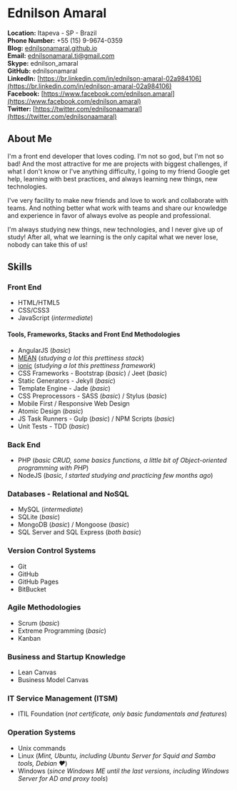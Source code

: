 # Ednilson Amaral


**Location:** Itapeva - SP - Brazil  
**Phone Number:** +55 (15) 9-9674-0359  
**Blog:** [ednilsonamaral.github.io](http://ednilsonamaral.github.io)  
**Email:** [ednilsonamaral.ti@gmail.com](mailto:ednilsonamaral.ti@gmail.com)  
**Skype:** ednilson_amaral  
**GitHub:** ednilsonamaral  
**LinkedIn:** [https://br.linkedin.com/in/ednilson-amaral-02a984106](https://br.linkedin.com/in/ednilson-amaral-02a984106)  
**Facebook:** [https://www.facebook.com/ednilson.amaral](https://www.facebook.com/ednilson.amaral)  
**Twitter:** [https://twitter.com/ednilsonaamaral](https://twitter.com/ednilsonaamaral)

## About Me

I'm a front end developer that loves coding. I'm not so god, but I'm not so bad! And the most attractive for me are projects with biggest challenges, if what I don't know or I've anything difficulty, I going to my friend Google get help, learning with best practices, and always learning new things, new technologies.  

I've very facility to make new friends and love to work and collaborate with teams. And nothing better what work with teams and share our knowledge and experience in favor of always evolve as people and professional.  

I'm always studying new things, new technologies, and I never give up of study! After all, what we learning is the only capital what we never lose, nobody can take this of us!


## Skills  

### Front End  

* HTML/HTML5  
* CSS/CSS3  
* JavaScript (*intermediate*)  

#### Tools, Frameworks, Stacks and Front End Methodologies  

* AngularJS (*basic*)  
* [MEAN](https://github.com/Webschool-io/be-mean-instagram) (*studying a lot this prettiness stack*)  
* [ionic](ionicframework.com) (*studying a lot this prettiness framework*)  
* CSS Frameworks - Bootstrap (*basic*) / Jeet (*basic*)  
* Static Generators - Jekyll (*basic*)  
* Template Engine - Jade (*basic*)  
* CSS Preprocessors - SASS (*basic*) / Stylus (*basic*)  
* Mobile First / Responsive Web Design  
* Atomic Design (*basic*)  
* JS Task Runners - Gulp (*basic*) / NPM Scripts (*basic*)  
* Unit Tests - TDD (*basic*)


### Back End  

* PHP (*basic CRUD, some basics functions, a little bit of Object-oriented programming with PHP*)  
* NodeJS (*basic, I started studying and practicing few months ago*)


### Databases - Relational and NoSQL  

* MySQL (*intermediate*)  
* SQLite (*basic*)  
* MongoDB (*basic*) / Mongoose (*basic*)  
* SQL Server and SQL Express (*both basic*)


### Version Control Systems  

* Git  
* GitHub  
* GitHub Pages  
* BitBucket


### Agile Methodologies  

* Scrum (*basic*)  
* Extreme Programming (*basic*)  
* Kanban


### Business and Startup Knowledge  

* Lean Canvas  
* Business Model Canvas


### IT Service Management (ITSM)  

* ITIL Foundation (*not certificate, only basic fundamentals and features*)


### Operation Systems  

* Unix commands  
* Linux (*Mint, Ubuntu, including Ubuntu Server for Squid and Samba tools, Debian :heart:*)  
* Windows (*since Windows ME until the last versions, including Windows Server for AD and proxy tools*)
